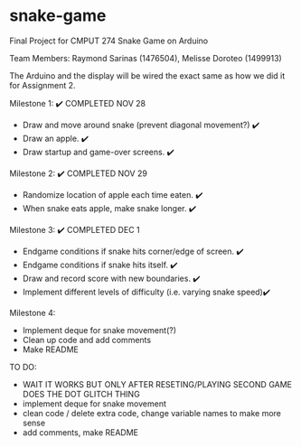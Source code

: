 # snake-game
Final Project for CMPUT 274
Snake Game on Arduino

Team Members: Raymond Sarinas (1476504), Melisse Doroteo (1499913)

The Arduino and the display will be wired the exact same as how we did it
for Assignment 2.

Milestone 1: ✔️ COMPLETED NOV 28
- Draw and move around snake (prevent diagonal movement?) ✔️
- Draw an apple. ✔️
- Draw startup and game-over screens. ✔️

Milestone 2: ✔️ COMPLETED NOV 29
- Randomize location of apple each time eaten. ✔️
- When snake eats apple, make snake longer. ✔️

Milestone 3: ✔️ COMPLETED DEC 1
- Endgame conditions if snake hits corner/edge of screen. ✔️
- Endgame conditions if snake hits itself. ✔️
- Draw and record score with new boundaries. ✔️
- Implement different levels of difficulty (i.e. varying snake speed)✔️

Milestone 4:
- Implement deque for snake movement(?)
- Clean up code and add comments
- Make README

TO DO:
  - WAIT IT WORKS BUT ONLY AFTER RESETING/PLAYING SECOND GAME DOES THE DOT GLITCH THING
- implement deque for snake movement
- clean code / delete extra code, change variable names to make more sense
- add comments, make README
